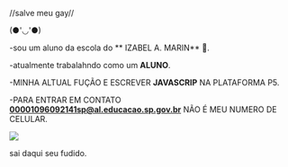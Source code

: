 //salve meu gay//

(●'◡'●)

-sou um aluno da escola do **  IZABEL A. MARIN** 🍑.  

-atualmente trabalahndo como um **ALUNO**.

-MINHA ALTUAL FUÇÃO E ESCREVER **JAVASCRIP** NA PLATAFORMA P5.

-PARA ENTRAR EM CONTATO **00001096092141sp@al.educacao.sp.gov.br** NÃO É MEU NUMERO DE CELULAR.

![](https://media1.tenor.com/m/DuThn51FjPcAAAAC/nerd-emoji-nerd.gif)

sai daqui seu fudido.
